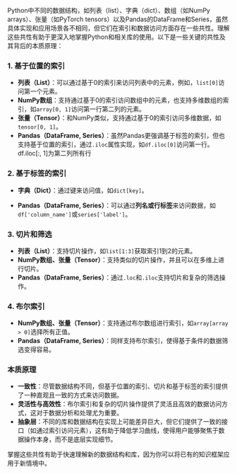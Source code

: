 Python中不同的数据结构，如列表（list）、字典（dict）、数组（如NumPy arrays）、张量（如PyTorch tensors）以及Pandas的DataFrame和Series，虽然具体实现和应用场景各不相同，但它们在索引和数据访问方面存在一些共性。理解这些共性有助于更深入地掌握Python和相关库的使用。以下是一些关键的共性及其背后的本质原理：

### 1. 基于位置的索引
- **列表（List）**：可以通过基于0的索引来访问列表中的元素，例如，`list[0]`访问第一个元素。
- **NumPy数组**：支持通过基于0的索引访问数组中的元素，也支持多维数组的索引，如`array[0, 1]`访问第一行第二列的元素。
- **张量（Tensor）**：和NumPy类似，支持通过基于0的索引访问多维数据，如`tensor[0, 1]`。
- **Pandas（DataFrame, Series）**：虽然Pandas更强调基于标签的索引，但也支持基于位置的索引，通过`.iloc`属性实现，如`df.iloc[0]`访问第一行。df.iloc[:, 1]为第二列所有行

### 2. 基于标签的索引
- **字典（Dict）**：通过键来访问值，如`dict[key]`。

- **Pandas（DataFrame, Series）**：可以通过**列名或行标签**来访问数据，如`df['column_name']`或`series['label']`。

### 3. 切片和筛选
- **列表（List）**：支持切片操作，如`list[1:3]`获取索引1到2的元素。
- **NumPy数组、张量（Tensor）**：支持类似的切片操作，并且可以在多维上进行切片。
- **Pandas（DataFrame, Series）**：通过`.loc`和`.iloc`支持切片和复杂的筛选操作。

### 4. 布尔索引
- **NumPy数组、张量（Tensor）**：支持通过布尔数组进行索引，如`array[array > 0]`选择所有正值。
- **Pandas（DataFrame, Series）**：同样支持布尔索引，使得基于条件的数据筛选变得容易。

### 本质原理
- **一致性**：尽管数据结构不同，但基于位置的索引、切片和基于标签的索引提供了一种直观且一致的方式来访问数据。
- **灵活性与高效性**：布尔索引和复杂的切片操作提供了灵活且高效的数据访问方式，这对于数据分析和处理尤为重要。
- **抽象层**：不同的库和数据结构在实现上可能差异巨大，但它们提供了一致的接口（如通过索引访问元素），这有助于降低学习曲线，使得用户能够聚焦于数据操作本身，而不是底层实现细节。

掌握这些共性有助于快速理解新的数据结构和库，因为你可以将已有的知识框架应用于新情境中。